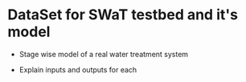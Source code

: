 # DataSet for SWaT testbed and it's model

- Stage wise model of a real water treatment system

- Explain inputs and outputs for each


